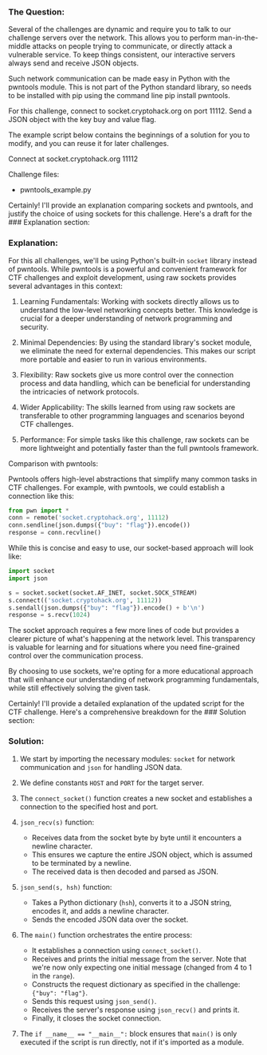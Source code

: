 ### The Question:
Several of the challenges are dynamic and require you to talk to our challenge servers over the network. This allows you to perform man-in-the-middle attacks on people trying to communicate, or directly attack a vulnerable service. To keep things consistent, our interactive servers always send and receive JSON objects.

Such network communication can be made easy in Python with the pwntools module. This is not part of the Python standard library, so needs to be installed with pip using the command line pip install pwntools.

For this challenge, connect to socket.cryptohack.org on port 11112. Send a JSON object with the key buy and value flag.

The example script below contains the beginnings of a solution for you to modify, and you can reuse it for later challenges.


Connect at socket.cryptohack.org 11112

Challenge files:
  - pwntools_example.py

Certainly! I'll provide an explanation comparing sockets and pwntools, and justify the choice of using sockets for this challenge. Here's a draft for the ### Explanation section:

### Explanation:

For this all challenges, we'll be using Python's built-in `socket` library instead of pwntools. While pwntools is a powerful and convenient framework for CTF challenges and exploit development, using raw sockets provides several advantages in this context:

1. Learning Fundamentals: Working with sockets directly allows us to understand the low-level networking concepts better. This knowledge is crucial for a deeper understanding of network programming and security.

2. Minimal Dependencies: By using the standard library's socket module, we eliminate the need for external dependencies. This makes our script more portable and easier to run in various environments.

3. Flexibility: Raw sockets give us more control over the connection process and data handling, which can be beneficial for understanding the intricacies of network protocols.

4. Wider Applicability: The skills learned from using raw sockets are transferable to other programming languages and scenarios beyond CTF challenges.

5. Performance: For simple tasks like this challenge, raw sockets can be more lightweight and potentially faster than the full pwntools framework.

Comparison with pwntools:

Pwntools offers high-level abstractions that simplify many common tasks in CTF challenges. For example, with pwntools, we could establish a connection like this:

```python
from pwn import *
conn = remote('socket.cryptohack.org', 11112)
conn.sendline(json.dumps({"buy": "flag"}).encode())
response = conn.recvline()
```

While this is concise and easy to use, our socket-based approach will look like:

```python
import socket
import json

s = socket.socket(socket.AF_INET, socket.SOCK_STREAM)
s.connect(('socket.cryptohack.org', 11112))
s.sendall(json.dumps({"buy": "flag"}).encode() + b'\n')
response = s.recv(1024)
```

The socket approach requires a few more lines of code but provides a clearer picture of what's happening at the network level. This transparency is valuable for learning and for situations where you need fine-grained control over the communication process.

By choosing to use sockets, we're opting for a more educational approach that will enhance our understanding of network programming fundamentals, while still effectively solving the given task.

Certainly! I'll provide a detailed explanation of the updated script for the CTF challenge. Here's a comprehensive breakdown for the ### Solution section:

### Solution:

1. We start by importing the necessary modules: `socket` for network communication and `json` for handling JSON data.
2. We define constants `HOST` and `PORT` for the target server.
3. The `connect_socket()` function creates a new socket and establishes a connection to the specified host and port.


4. `json_recv(s)` function:
   - Receives data from the socket byte by byte until it encounters a newline character.
   - This ensures we capture the entire JSON object, which is assumed to be terminated by a newline.
   - The received data is then decoded and parsed as JSON.

5. `json_send(s, hsh)` function:
   - Takes a Python dictionary (`hsh`), converts it to a JSON string, encodes it, and adds a newline character.
   - Sends the encoded JSON data over the socket.

6. The `main()` function orchestrates the entire process:
   - It establishes a connection using `connect_socket()`.
   - Receives and prints the initial message from the server. Note that we're now only expecting one initial message (changed from 4 to 1 in the `range`).
   - Constructs the request dictionary as specified in the challenge: `{"buy": "flag"}`.
   - Sends this request using `json_send()`.
   - Receives the server's response using `json_recv()` and prints it.
   - Finally, it closes the socket connection.

7. The `if __name__ == "__main__":` block ensures that `main()` is only executed if the script is run directly, not if it's imported as a module.
